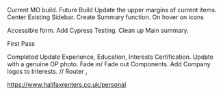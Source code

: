 Current MO build.
Future Build
Update the upper margins of current items.
Center Existing Sidebar.
Create Summary function.
On hover on icons

Accessible form.
Add Cypress Testing.
Clean up Main summary.

First Pass

Completed
Update Experience, Education, Interests Certification.
Update with a genuine OP photo.
Fade in/ Fade out Components.
Add Company logos to Interests.
// Router ,

https://www.halifaxrenters.co.uk/personal
